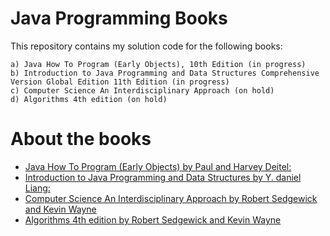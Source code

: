 # Java Programming Books
This repository contains my solution code for the following books: 

    a) Java How To Program (Early Objects), 10th Edition (in progress)
    b) Introduction to Java Programming and Data Structures Comprehensive Version Global Edition 11th Edition (in progress)
    c) Computer Science An Interdisciplinary Approach (on hold)
    d) Algorithms 4th edition (on hold)

# About the books
* [Java How To Program (Early Objects) by Paul and Harvey Deitel:](https://www.pearson.com/us/higher-education/product/Deitel-Java-How-To-Program-Early-Objects-10th-Edition/9780133807806.html)  
* [Introduction to Java Programming and Data Structures by Y. daniel Liang:](https://www.pearson.com/uk/educators/higher-education-educators/program/Liang-Introduction-to-Java-Programming-and-Data-Structures-Comprehensive-Version-Global-Edition-11th-Edition/PGM1898285.html)
* [Computer Science An Interdisciplinary Approach by Robert Sedgewick and Kevin Wayne](https://www.amazon.com/Computer-Science-Interdisciplinary-Robert-Sedgewick/dp/0134076427)
* [Algorithms 4th edition by Robert Sedgewick and Kevin Wayne](https://www.amazon.com/Algorithms-4th-Robert-Sedgewick/dp/032157351X)
 


